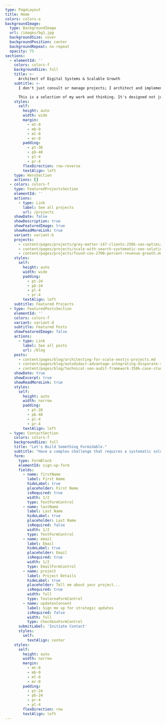 ```yaml
---
type: PageLayout
title: Home
colors: colors-a
backgroundImage:
  type: BackgroundImage
  url: /images/bg1.jpg
  backgroundSize: cover
  backgroundPosition: center
  backgroundRepeat: no-repeat
  opacity: 75
sections:
  - elementId: ''
    colors: colors-f
    backgroundSize: full
    title: >-
      Architect of Digital Systems & Scalable Growth
    subtitle: >-
      I don't just consult or manage projects; I architect and implement the comprehensive digital systems that drive scalable growth and establish market leadership. By integrating deep expertise in technical SEO, process automation, and content strategy, I solve complex business challenges with clear, systematic solutions.

      This is a selection of my work and thinking. It's designed not just to show what I've done, but to demonstrate a methodology that creates dominant, resilient, and profitable online presences.
    styles:
      self:
        height: auto
        width: wide
        margin:
          - mt-0
          - mb-0
          - ml-0
          - mr-0
        padding:
          - pt-36
          - pb-48
          - pl-4
          - pr-4
        flexDirection: row-reverse
        textAlign: left
    type: HeroSection
    actions: []
  - colors: colors-f
    type: FeaturedProjectsSection
    elementId: ''
    actions:
      - type: Link
        label: See all projects
        url: /projects
    showDate: false
    showDescription: true
    showFeaturedImage: true
    showReadMoreLink: true
    variant: variant-b
    projects:
      - content/pages/projects/grey-matter-147-clients-250k-seo-optimizations.md
      - content/pages/projects/scale-with-search-systematic-seo-solutions.md
      - content/pages/projects/found-coo-2700-percent-revenue-growth.md
    styles:
      self:
        height: auto
        width: wide
        padding:
          - pt-24
          - pb-24
          - pl-4
          - pr-4
        textAlign: left
    subtitle: Featured Projects
  - type: FeaturedPostsSection
    elementId: ''
    colors: colors-f
    variant: variant-d
    subtitle: Featured Posts
    showFeaturedImage: false
    actions:
      - type: Link
        label: See all posts
        url: /blog
    posts:
      - content/pages/blog/architecting-for-scale-nextjs-projects.md
      - content/pages/blog/autodidact-advantage-integrating-disparate-skills.md
      - content/pages/blog/technical-seo-audit-framework-350k-case-study.md
    showDate: true
    showExcerpt: true
    showReadMoreLink: true
    styles:
      self:
        height: auto
        width: narrow
        padding:
          - pt-28
          - pb-48
          - pl-4
          - pr-4
        textAlign: left
  - type: ContactSection
    colors: colors-f
    backgroundSize: full
    title: "Let's Build Something Formidable."
    subtitle: "Have a complex challenge that requires a systematic solution? I'm interested in partnering on ambitious projects that aim for market leadership. Let's discuss the blueprint for your success."
    form:
      type: FormBlock
      elementId: sign-up-form
      fields:
        - name: firstName
          label: First Name
          hideLabel: true
          placeholder: First Name
          isRequired: true
          width: 1/2
          type: TextFormControl
        - name: lastName
          label: Last Name
          hideLabel: true
          placeholder: Last Name
          isRequired: false
          width: 1/2
          type: TextFormControl
        - name: email
          label: Email
          hideLabel: true
          placeholder: Email
          isRequired: true
          width: 1/2
          type: EmailFormControl
        - name: project
          label: Project Details
          hideLabel: true
          placeholder: Tell me about your project...
          isRequired: true
          width: full
          type: TextareaFormControl
        - name: updatesConsent
          label: Sign me up for strategic updates
          isRequired: false
          width: full
          type: CheckboxFormControl
      submitLabel: 'Initiate Contact'
      styles:
        self:
          textAlign: center
    styles:
      self:
        height: auto
        width: narrow
        margin:
          - mt-0
          - mb-0
          - ml-0
          - mr-0
        padding:
          - pt-24
          - pb-24
          - pr-4
          - pl-4
        flexDirection: row
        textAlign: left
---
```

